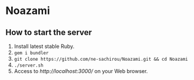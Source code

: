 Noazami
==

How to start the server
--
1. Install latest stable Ruby.
2. `gem i bundler`
3. `git clone https://github.com/ne-sachirou/Noazami.git && cd Noazami`
4. `./server.sh`
5. Access to _http://localhost:3000/_ on your Web browser.
